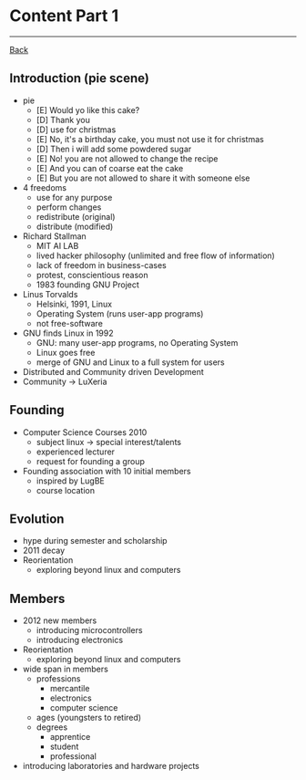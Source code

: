 # Content Part 1
---

[Back](README.md)

## Introduction (pie scene)
- pie
    - [E] Would yo like this cake?
    - [D] Thank you
    - [D] use for christmas
    - [E] No, it's a birthday cake, you must not use it for  christmas
    - [D] Then i will add some powdered sugar
    - [E] No! you are not allowed to change the recipe
    - [E] And you can of coarse eat the cake
    - [E] But you are not allowed to share it with someone else
- 4 freedoms
    - use for any purpose
    - perform changes
    - redistribute (original)
    - distribute (modified)
- Richard Stallman
    - MIT AI LAB
    - lived hacker philosophy (unlimited and free flow of information)
    - lack of freedom in business-cases
    - protest, conscientious reason
    - 1983 founding GNU Project
- Linus Torvalds
    - Helsinki, 1991, Linux
    - Operating System (runs user-app programs)
    - not free-software
- GNU finds Linux in 1992
    - GNU: many user-app programs, no Operating System
    - Linux goes free
    - merge of GNU and Linux to a full system for users
- Distributed and Community driven Development
- Community -> LuXeria

## Founding
- Computer Science Courses 2010
    - subject linux -> special interest/talents
    - experienced lecturer
    - request for founding a group
- Founding association with 10 initial members
    - inspired by LugBE
    - course location

## Evolution
- hype during semester and scholarship
- 2011 decay
- Reorientation 
    - exploring beyond linux and computers

## Members
- 2012 new members
    - introducing microcontrollers
    - introducing electronics
- Reorientation 
    - exploring beyond linux and computers
- wide span in members
    - professions
        - mercantile
        - electronics
        - computer science
    - ages (youngsters to retired)
    - degrees
        - apprentice
        - student
        - professional
- introducing laboratories and hardware projects
